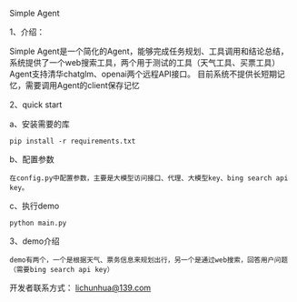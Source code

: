 Simple Agent

1、介绍：

Simple Agent是一个简化的Agent，能够完成任务规划、工具调用和结论总结，系统提供了一个web搜索工具，两个用于测试的工具（天气工具、买票工具）
Agent支持清华chatglm、openai两个远程API接口。
目前系统不提供长短期记忆，需要调用Agent的client保存记忆

2、quick start
 
 a、安装需要的库
 
    pip install -r requirements.txt 
	
 b、配置参数
 
    在config.py中配置参数，主要是大模型访问接口、代理、大模型key、bing search api key。
 
 c、执行demo
 
    python main.py
 
3、demo介绍

    demo有两个，一个是根据天气、票务信息来规划出行，另一个是通过web搜索，回答用户问题（需要bing search api key）


开发者联系方式： lichunhua@139.com

 
 
